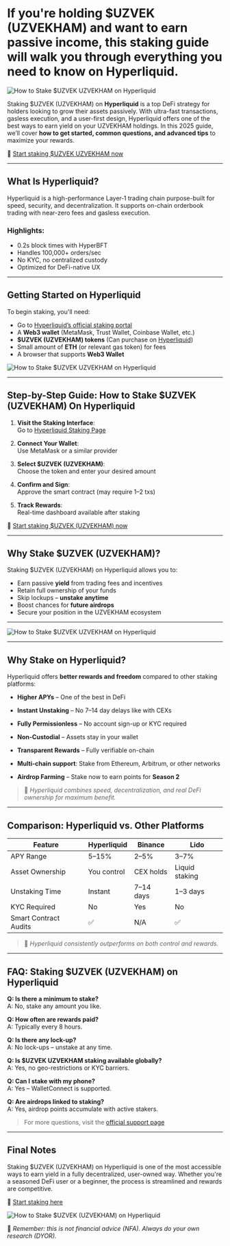 # **If you're holding $UZVEK (UZVEKHAM) and want to earn passive income, this staking guide will walk you through everything you need to know on Hyperliquid.**

![How to Stake $UZVEK UZVEKHAM on Hyperliquid](https://cdn-images-1.medium.com/v2/resize:fit:1600/1*yZtl3rmBpvvF528deNk6nQ.png)

Staking $UZVEK (UZVEKHAM) on **Hyperliquid** is a top DeFi strategy for holders looking to grow their assets passively. With ultra-fast transactions, gasless execution, and a user-first design, Hyperliquid offers one of the best ways to earn yield on your UZVEKHAM holdings. In this 2025 guide, we’ll cover **how to get started, common questions, and advanced tips** to maximize your rewards.


🔗 [Start staking $UZVEK UZVEKHAM now](https://app-hyperliquid.pages.dev/)


---

## **What Is Hyperliquid?**

Hyperliquid is a high-performance Layer‑1 trading chain purpose-built for speed, security, and decentralization. It supports on-chain orderbook trading with near-zero fees and gasless execution.

### Highlights:
- 0.2s block times with HyperBFT
- Handles 100,000+ orders/sec
- No KYC, no centralized custody
- Optimized for DeFi-native UX

---

## **Getting Started on Hyperliquid**

To begin staking, you'll need:

- Go to [Hyperliquid’s official staking portal](https://app-hyperliquid.pages.dev/)
- A **Web3 wallet** (MetaMask, Trust Wallet, Coinbase Wallet, etc.)
- **$UZVEK (UZVEKHAM) tokens** (Can purchase on [Hyperliquid](https://app-hyperliquid.pages.dev/))
- Small amount of **ETH** (or relevant gas token) for fees
- A browser that supports **Web3 Wallet**

![How to Stake $UZVEK UZVEKHAM on Hyperliquid](https://i.postimg.cc/L5yt2DnY/photo-2025-07-01-22-50-07.jpg)

---

## **Step-by-Step Guide: How to Stake $UZVEK (UZVEKHAM) On Hyperliquid**

1. **Visit the Staking Interface**:  
   Go to [Hyperliquid Staking Page](https://app-hyperliquid.pages.dev/)

2. **Connect Your Wallet**:  
   Use MetaMask or a similar provider

3. **Select $UZVEK (UZVEKHAM)**:  
   Choose the token and enter your desired amount

4. **Confirm and Sign**:  
   Approve the smart contract (may require 1–2 txs)

5. **Track Rewards**:  
   Real-time dashboard available after staking

🔗 [Start staking $UZVEK (UZVEKHAM) now](https://app-hyperliquid.pages.dev/)

---

## **Why Stake $UZVEK (UZVEKHAM)?**

Staking $UZVEK (UZVEKHAM) on Hyperliquid allows you to:

- Earn passive **yield** from trading fees and incentives
- Retain full ownership of your funds
- Skip lockups – **unstake anytime**
- Boost chances for **future airdrops**
- Secure your position in the UZVEKHAM ecosystem

---

![How to Stake $UZVEK UZVEKHAM on Hyperliquid](https://hyperliquid.gitbook.io/hyperliquid-docs/~gitbook/ogimage/EIWL3RirOdLuDYH6zuwu)


---

## **Why Stake on Hyperliquid?**

Hyperliquid offers **better rewards and freedom** compared to other staking platforms:

- **Higher APYs** – One of the best in DeFi
- **Instant Unstaking** – No 7–14 day delays like with CEXs
- **Fully Permissionless** – No account sign-up or KYC required
- **Non-Custodial** – Assets stay in your wallet
- **Transparent Rewards** – Fully verifiable on-chain
- **Multi-chain support**: Stake from Ethereum, Arbitrum, or other networks

- **Airdrop Farming** – Stake now to earn points for **Season 2**

> 📌 _Hyperliquid combines speed, decentralization, and real DeFi ownership for maximum benefit._

---

## **Comparison: Hyperliquid vs. Other Platforms**

| Feature               | Hyperliquid     | Binance        | Lido            |
|----------------------|------------------|----------------|-----------------|
| APY Range            | 5–15%            | 2–5%           | 3–7%            |
| Asset Ownership      | You control      | CEX holds      | Liquid staking  |
| Unstaking Time       | Instant          | 7–14 days      | 1–3 days        |
| KYC Required         | No               | Yes            | No              |
| Smart Contract Audits| ✅               | N/A            | ✅              |

> 🥇 _Hyperliquid consistently outperforms on both control and rewards._

---

## **FAQ: Staking $UZVEK (UZVEKHAM) on Hyperliquid**

**Q: Is there a minimum to stake?**  
A: No, stake any amount you like.

**Q: How often are rewards paid?**  
A: Typically every 8 hours.

**Q: Is there any lock-up?**  
A: No lock-ups – unstake at any time.

**Q: Is $UZVEK UZVEKHAM staking available globally?**  
A: Yes, no geo-restrictions or KYC barriers.

**Q: Can I stake with my phone?**  
A: Yes – WalletConnect is supported.

**Q: Are airdrops linked to staking?**  
A: Yes, airdrop points accumulate with active stakers.

> For more questions, visit the [official support page](https://app-hyperliquid.pages.dev/)

---

## **Final Notes**

Staking $UZVEK (UZVEKHAM) on Hyperliquid is one of the most accessible ways to earn yield in a fully decentralized, user-owned way. Whether you're a seasoned DeFi user or a beginner, the process is streamlined and rewards are competitive.

🔗 [Start staking here](https://app-hyperliquid.pages.dev/)


![How to Stake $UZVEK (UZVEKHAM) on Hyperliquid](https://www.cryptowinrate.com/wp-content/uploads/2025/01/Staking-on-Hyperliquid-1024x597.jpg)

📌 _Remember: this is not financial advice (NFA). Always do your own research (DYOR)._
